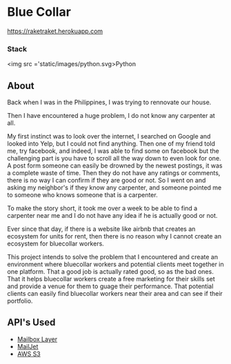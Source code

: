 # Blue Collar

https://raketraket.herokuapp.com

### Stack
<img src ='static/images/python.svg>Python

## About

Back when I was in the Philippines, I was trying to rennovate our house. 

Then I have encountered a huge problem, I do not know any carpenter at all. 

My first instinct was to look over the internet, I searched on Google and looked into Yelp, but I could not find anything. Then one of my friend told me, try facebook, and indeed, I was able to find some on facebook but the challenging part is you have to scroll all the way down to even look for one. A post form someone can easily be drowned by the newest postings, it was a complete waste of time. Then they do not have any ratings or comments, there is no way I can confirm if they are good or not. So I went on and asking my neighbor's if they know any carpenter, and someone pointed me to someone who knows someone that is a carpenter. 

To make the story short, it took me over a week to be able to find a carpenter near me and I do not have any idea if he is actually good or not.

Ever since that day, if there is a website like airbnb that creates an ecosystem for units for rent, then there is no reason why I cannot create an ecosystem for bluecollar workers.

This project intends to solve the problem that I encountered and create an environment where bluecollar workers and potential clients meet together in one platform. That a good job is actually rated good, so as the bad ones. That it helps bluecollar workers create a free marketing for their skills set and provide a venue for them to guage their performance. That potential clients can easily find bluecollar workers near their area and can see if their portfolio.


## API's Used 

- [Mailbox Layer](https://mailboxlayer.com/)
- [MailJet](https://www.mailjet.com/)
- [AWS S3](https://aws.amazon.com)
